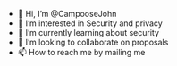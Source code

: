 - 👋 Hi, I’m @CampooseJohn
- 👀 I’m interested in Security and privacy
- 🌱 I’m currently learning about security
- 💞️ I’m looking to collaborate on proposals 
- 📫 How to reach me by mailing me                                                                                                                            
 
<!---
CampooseJohn/CampooseJohn is a ✨ special ✨ repository because its `README.md` (this file) appears on your GitHub profile.
You can click the Preview link to take a look at your changes.
--->
